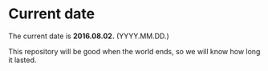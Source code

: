 # Current date

The current date is **2016.08.02.** (YYYY.MM.DD.)

This repository will be good when the world ends, so we will know how long it lasted.